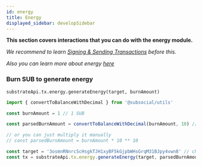 ```yaml
---
id: energy
title: Energy
displayed_sidebar: developSidebar
---
```


<head>
  <title>Using Subsocial's Energy System | SDK Guide</title>
</head>

**This section covers interactions that you can do with the energy module.**

*We recommend to learn [Signing & Sending Transactions](https://docs.subsocial.network/docs/develop/sdk/transactions) before this.*

*Also you can learn more about energy [here](/docs/develop/concepts/sponsored/energy.md)*

### Burn SUB to generate energy

```
substrateApi.tx.energy.generateEnergy(target, burnAmount)
```

```typescript
import { convertToBalanceWithDecimal } from '@subsocial/utils'

const burnAmount = 1 // 1 SUB

const parsedBurnAmount = convertToBalanceWithDecimal(burnAmount, 10) // SUB token uses 10 decimals, SOON (testnet) uses 12 decimals

// or you can just multiply it manually
// const parsedBurnAmount = burnAmount * 10 ** 10

const target = '3osmnRNnrcScHsgkTJH1xyBF5kGjpbWHsGrqM31BJpy4vwn8' // change it to target account
const tx = substrateApi.tx.energy.generateEnergy(target, parsedBurnAmount.toString())
```
